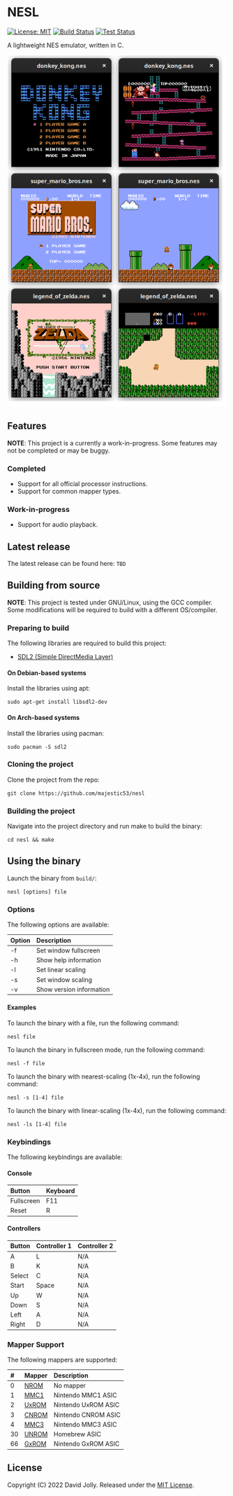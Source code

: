 # NESL

[![License: MIT](https://shields.io/badge/license-MIT-blue.svg?style=flat)](https://github.com/majestic53/nesl/blob/master/LICENSE) [![Build Status](https://github.com/majestic53/nesl/workflows/Build/badge.svg)](https://github.com/majestic53/nesl/actions/workflows/build.yml) [![Test Status](https://github.com/majestic53/nesl/workflows/Test/badge.svg)](https://github.com/majestic53/nesl/actions/workflows/test.yml)

A lightweight NES emulator, written in C.

![Demo](https://github.com/majestic53/nesl/blob/master/docs/demo.png)

## Features

__NOTE__: This project is a currently a work-in-progress. Some features may not be completed or may be buggy.

### Completed

* Support for all official processor instructions.
* Support for common mapper types.

### Work-in-progress

* Support for audio playback.

## Latest release

The latest release can be found here: `TBD`

## Building from source

__NOTE__: This project is tested under GNU/Linux, using the GCC compiler. Some modifications will be required to build with a different OS/compiler.

### Preparing to build

The following libraries are required to build this project:
* [SDL2 (Simple DirectMedia Layer)](https://github.com/libsdl-org/SDL)

#### On Debian-based systems

Install the libraries using apt:

```
sudo apt-get install libsdl2-dev
```

#### On Arch-based systems

Install the libraries using pacman:

```
sudo pacman -S sdl2
```

### Cloning the project

Clone the project from the repo:

```
git clone https://github.com/majestic53/nesl
```

### Building the project

Navigate into the project directory and run make to build the binary:

```
cd nesl && make
```

## Using the binary

Launch the binary from `build/`:

```
nesl [options] file
```

### Options

The following options are available:

|Option|Description             |
|:-----|:-----------------------|
|-f    |Set window fullscreen   |
|-h    |Show help information   |
|-l    |Set linear scaling      |
|-s    |Set window scaling      |
|-v    |Show version information|

#### Examples

To launch the binary with a file, run the following command:

```
nesl file
```

To launch the binary in fullscreen mode, run the following command:

```
nesl -f file
```

To launch the binary with nearest-scaling (1x-4x), run the following command:

```
nesl -s [1-4] file
```

To launch the binary with linear-scaling (1x-4x), run the following command:

```
nesl -ls [1-4] file
```

### Keybindings

The following keybindings are available:

#### Console

|Button    |Keyboard|
|:---------|:-------|
|Fullscreen|F11     |
|Reset     |R       |

#### Controllers

|Button |Controller 1|Controller 2|
|:------|:-----------|:-----------|
|A      |L           |N/A         |
|B      |K           |N/A         |
|Select |C           |N/A         |
|Start  |Space       |N/A         |
|Up     |W           |N/A         |
|Down   |S           |N/A         |
|Left   |A           |N/A         |
|Right  |D           |N/A         |

### Mapper Support

The following mappers are supported:

|# |Mapper                                                            |Description        |
|:-|:-----------------------------------------------------------------|:------------------|
|0 |[NROM](https://wiki.nesdev.org/w/index.php?title=INES_Mapper_000) |No mapper          |
|1 |[MMC1](https://wiki.nesdev.org/w/index.php?title=INES_Mapper_001) |Nintendo MMC1 ASIC |
|2 |[UxROM](https://wiki.nesdev.org/w/index.php?title=INES_Mapper_002)|Nintendo UxROM ASIC|
|3 |[CNROM](https://wiki.nesdev.org/w/index.php?title=INES_Mapper_003)|Nintendo CNROM ASIC|
|4 |[MMC3](https://wiki.nesdev.org/w/index.php?title=INES_Mapper_004) |Nintendo MMC3 ASIC |
|30|[UNROM](https://wiki.nesdev.org/w/index.php?title=INES_Mapper_030)|Homebrew ASIC      |
|66|[GxROM](https://wiki.nesdev.org/w/index.php?title=INES_Mapper_066)|Nintendo GxROM ASIC|

## License

Copyright (C) 2022 David Jolly. Released under the [MIT License](https://opensource.org/licenses/MIT).

